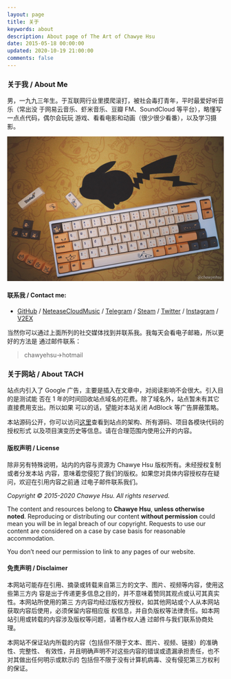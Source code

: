 ```yaml
---
layout: page
title: 关于
keywords: about
description: About page of The Art of Chawye Hsu
date: 2015-05-18 00:00:00
updated: 2020-10-19 21:00:00
comments: false
---
```


### 关于我 / About Me

男，一九九三年生。于互联网行业里摸爬滚打，被社会毒打青年，平时最爱好听音乐（常出没
于网易云音乐、虾米音乐、豆瓣 FM、SoundCloud 等平台），略懂写一点点代码，偶尔会玩玩
游戏、看看电影和动画（很少很少看番），以及学习摄影。

![我的生产力工具：Leopold fc660m](./_assets/uploads/2019/07/20190720001.jpg)

#### 联系我 / Contact me:

- [GitHub] / [NeteaseCloudMusic] / [Telegram] / [Steam] / [Twitter] / [Instagram] / [V2EX]

当然你可以通过上面所列的社交媒体找到并联系我。我每天会看电子邮箱，所以更好的方法是
通过邮件联系：

> chawyehsu->hotmail

### 关于网站 / About TACH

站点内引入了 Google 广告，主要是插入在文章中，对阅读影响不会很大。引入目的是测试能
否在 1 年的时间回收站点域名的花费。除了域名外，站点暂未有其它直接费用支出。所以如果
可以的话，望能对本站关闭 AdBlock 等广告屏蔽策略。

本站源码公开，你可以访问[这里]查看到站点的架构、所有源码、项目各模块代码的授权形式
以及项目演变历史等信息。请在合理范围内使用公开的内容。

#### 版权声明 / License

除非另有特殊说明，站内的内容与资源为 Chawye Hsu 版权所有。未经授权复制或者分发本站
内容，意味着您侵犯了我们的版权。如果您对具体内容授权存在疑问，欢迎在引用内容之前通
过电子邮件联系我们。

*Copyright © 2015-2020 Chawye Hsu. All rights reserved.*

The content and resources belong to **Chawye Hsu**, **unless otherwise noted**.
Reproducing or distributing our content **without permission** could mean you will
be in legal breach of our copyright. Requests to use our content are considered
on a case by case basis for reasonable accommodation.

You don’t need our permission to link to any pages of our website.

#### 免责声明 / Disclaimer

本网站可能存在引用、摘录或转载来自第三方的文字、图片、视频等内容，使用这些第三方内
容是出于传递更多信息之目的，并不意味着赞同其观点或认可其真实性。本网站所使用的第三
方内容均经过版权方授权，如其他网站或个人从本网站获取内容后使用，必须保留内容相应版
权信息，并自负版权等法律责任。如本网站引用或转载的内容涉及版权等问题，请著作权人通
过邮件与我们联系协商处理。

本网站不保证站内所载的内容（包括但不限于文本、图片、视频、链接）的准确性、完整性、
有效性，并且明确声明不对这些内容的错误或遗漏承担责任，也不对其做出任何明示或默示的
包括但不限于没有计算机病毒、没有侵犯第三方权利的保证。


[GitHub]: https://github.com/chawyehsu
[NeteaseCloudMusic]: http://music.163.com/#/user/home?id=35631431
[Telegram]: https://t.me/s/chawyehsu
[Steam]: https://steamcommunity.com/profiles/76561198139243084
[Twitter]: https://twitter.com/chawyehsu
[Instagram]: https://www.instagram.com/chawyehsu
[V2EX]: https://www.v2ex.com/member/h404bi
[这里]: https://github.com/chawyehsu/chawyehsu.com
